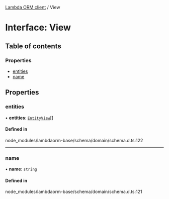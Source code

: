 [Lambda ORM client](../README.md) / View

# Interface: View

## Table of contents

### Properties

- [entities](View.md#entities)
- [name](View.md#name)

## Properties

### entities

• **entities**: [`EntityView`](EntityView.md)[]

#### Defined in

node_modules/lambdaorm-base/schema/domain/schema.d.ts:122

___

### name

• **name**: `string`

#### Defined in

node_modules/lambdaorm-base/schema/domain/schema.d.ts:121
